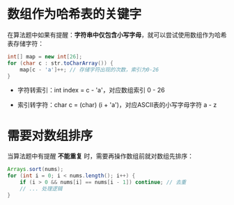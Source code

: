 # 数组作为哈希表的关键字

在算法题中如果有提醒：**字符串中仅包含小写字母**，就可以尝试使用数组作为哈希表存储字符：

```java
int[] map = new int[26];
for (char c : str.toCharArray()) {
    map[c - 'a']++; // 存储字符出现的次数，索引为0-26
}
```

- 字符转索引：int index = c - 'a'，对应数组索引 0 - 26

- 索引转字符：char c = (char) (i + 'a')，对应ASCII表的小写字母字符 a - z

# 需要对数组排序

当算法题中有提醒 **不能重复** 时，需要再操作数组前就对数组先排序：

```java
Arrays.sort(nums);
for (int i = 0; i < nums.length(); i++) {
    if (i > 0 && nums[i] == nums[i - 1]) continue; // 去重  
    // ... 处理逻辑
}
```